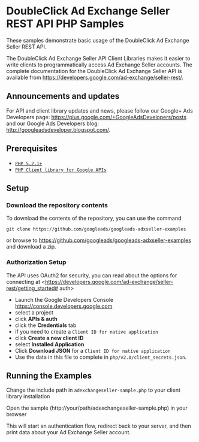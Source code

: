 # DoubleClick Ad Exchange Seller REST API PHP Samples

These samples demonstrate basic usage of the DoubleClick Ad Exchange Seller
REST API.

The DoubleClick Ad Exchange Seller API Client Libraries makes it easier to
write clients to programmatically access Ad Exchange Seller accounts.
The complete documentation for the DoubleClick Ad Exchange Seller API is
available from <https://developers.google.com/ad-exchange/seller-rest/>.

## Announcements and updates

For API and client library updates and news, please follow our Google+ Ads
Developers page: <https://plus.google.com/+GoogleAdsDevelopers/posts>
and our Google Ads Developers blog: <http://googleadsdeveloper.blogspot.com/>.


## Prerequisites
- [`PHP 5.2.1+`](http://php.net/)
- [`PHP Client library for Google APIs`](https://developers.google.com/api-client-library/php/start/installation)

## Setup

### Download the repository contents

To download the contents of the repository, you can use the command

```
git clone https://github.com/googleads/googleads-adxseller-examples
```

or browse to <https://github.com/googleads/googleads-adxseller-examples> and
 download a zip.

### Authorization Setup
The API uses OAuth2 for security, you can read about the options for connecting
 at <https://developers.google.com/ad-exchange/seller-rest/getting_started# auth>

 * Launch the Google Developers Console <https://console.developers.google.com>
 * select a project
 * click **APIs & auth**
 * click the **Credentials** tab
 * if you need to create a ```Client ID for native application```
  * click **Create a new client ID**
  * select **Installed Application**
 * Click **Download JSON** for a ```Client ID for native application```
 * Use the data in this file to complete in ```php/v2.0/client_secrets.json```.

## Running the Examples

Change the include path in ```adexchangeseller-sample.php``` to your client library installation

Open the sample (http://your/path/adexchangeseller-sample.php) in your browser

This will start an authentication flow, redirect back to your server, and then print data about your Ad Exchange Seller account.
